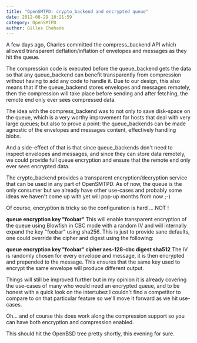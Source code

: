 ```yaml
---
title: "OpenSMTPD: crypto_backend and encrypted queue"
date: 2012-08-29 10:21:59
category: OpenSMTPD
author: Gilles Chehade
---
```


A few days ago, Charles committed the compress_backend API which allowed transparent deflation/inflation of envelopes and messages as they hit the queue.

The compression code is executed before the queue_backend gets the data so that any queue_backend can benefit transparently from compression without having to add any code to handle it. Due to our design, this also means that if the queue_backend stores envelopes and messages remotely, then the compression will take place before sending and after fetching, the remote end only ever sees compressed data.

The idea with the compress_backend was to not only to save disk-space on the queue, which is a very worthy improvement for hosts that deal with very large queues; but also to prove a point: the queue_backends can be made agnostic of the envelopes and messages content, effectively handling blobs.

And a side-effect of that is that since queue_backends don't need to inspect envelopes and messages, and since they can store data remotely, we could provide full queue encryption and ensure that the remote end only ever sees encrypted data.

The crypto_backend provides a transparent encryption/decryption service that can be used in any part of OpenSMTPD. As of now, the queue is the only consumer but we already have other use-cases and probably some ideas we haven't come up with yet will pop-up months from now ;-)

Of course, encryption is tricky so the configuration is hard ... NOT !

<b>queue encryption key "foobar"</b>
This will enable transparent encryption of the queue using Blowfish in CBC mode with a random IV and will internally expand the key "foobar" using sha256. This is just to provide sane defaults, one could override the cipher and digest using the following:

<b>queue encryption key "foobar" cipher aes-128-cbc digest sha512</b>
The IV is randomly chosen for every envelope and message, it is then encrypted and prepended to the message. This ensures that the same key used to encrypt the same envelope will produce different output.

Things will still be improved further but in my opinion it is already covering the use-cases of many who would need an encrypted queue, and to be honest with a quick look on the intertubez I couldn't find a competitor to compare to on that particular feature so we'll move it forward as we hit use-cases.

Oh... and of course this does work along the compression support so you can have both encryption and compression enabled.

This should hit the OpenBSD tree pretty shortly, this evening for sure.
